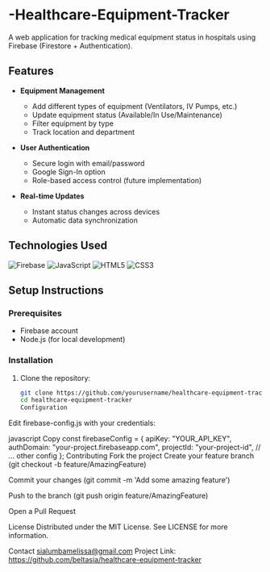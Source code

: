 # -Healthcare-Equipment-Tracker
A web application for tracking medical equipment status in hospitals using Firebase (Firestore + Authentication).
## Features

- **Equipment Management**
  - Add different types of equipment (Ventilators, IV Pumps, etc.)
  - Update equipment status (Available/In Use/Maintenance)
  - Filter equipment by type
  - Track location and department

- **User Authentication**
  - Secure login with email/password
  - Google Sign-In option
  - Role-based access control (future implementation)

- **Real-time Updates**
  - Instant status changes across devices
  - Automatic data synchronization

## Technologies Used

![Firebase](https://img.shields.io/badge/Firebase-039BE5?style=for-the-badge&logo=Firebase&logoColor=white)
![JavaScript](https://img.shields.io/badge/JavaScript-F7DF1E?style=for-the-badge&logo=javascript&logoColor=black)
![HTML5](https://img.shields.io/badge/HTML5-E34F26?style=for-the-badge&logo=html5&logoColor=white)
![CSS3](https://img.shields.io/badge/CSS3-1572B6?style=for-the-badge&logo=css3&logoColor=white)

## Setup Instructions

### Prerequisites
- Firebase account
- Node.js (for local development)

### Installation
1. Clone the repository:
   ```bash
   git clone https://github.com/yourusername/healthcare-equipment-tracker.git
   cd healthcare-equipment-tracker
   Configuration
Edit firebase-config.js with your credentials:

javascript
Copy
const firebaseConfig = {
  apiKey: "YOUR_API_KEY",
  authDomain: "your-project.firebaseapp.com",
  projectId: "your-project-id",
  // ... other config
};
Contributing
Fork the project
Create your feature branch (git checkout -b feature/AmazingFeature)

Commit your changes (git commit -m 'Add some amazing feature')

Push to the branch (git push origin feature/AmazingFeature)

Open a Pull Request

License
Distributed under the MIT License. See LICENSE for more information.

Contact
sialumbamelissa@gmail.com
Project Link: https://github.com/beltasia/healthcare-equipment-tracker
